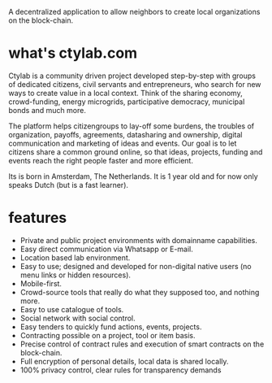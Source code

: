 A decentralized application to allow neighbors to create local organizations on the block-chain. 

# what's ctylab.com
Ctylab is a community driven project developed step-by-step with groups of dedicated citizens, civil servants and entrepreneurs, who search for new ways to create value in a local context. Think of the sharing economy, crowd-funding, energy microgrids, participative democracy, municipal bonds and much more. 

The platform helps citizengroups to lay-off some burdens, the troubles of organization, payoffs, agreements, datasharing and ownership, digital communication and marketing of ideas and events. Our goal is to let citizens share a common ground online, so that ideas, projects, funding and events reach the right people faster and more efficient.  

Its is born in Amsterdam, The Netherlands. It is 1 year old and for now only speaks Dutch (but is a fast learner).  

# features
*   Private and public project environments with domainname capabilities.
*   Easy direct communication via Whatsapp or E-mail.
*   Location based lab environment. 
*   Easy to use; designed and developed for non-digital native users (no menu links or hidden resources).
*   Mobile-first.
*   Crowd-source tools that really do what they supposed too, and nothing more. 
*   Easy to use catalogue of tools.
*   Social network with social control.
*   Easy tenders to quickly fund actions, events, projects.
*   Contracting possible on a project, tool or item basis. 
*   Precise control of contract rules and execution of smart contracts on the block-chain.
*   Full encryption of personal details, local data is shared locally. 
*   100% privacy control, clear rules for transparency demands
